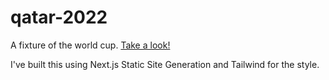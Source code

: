 # qatar-2022
A fixture of the world cup. [Take a look!](https://qatar-2022-eight.vercel.app)

I've built this using Next.js Static Site Generation and Tailwind for the style.
